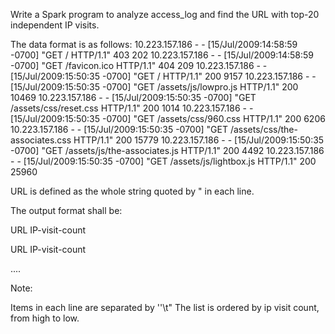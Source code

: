 Write a Spark program to analyze access_log and find the URL with top-20 independent IP visits.
 
The data format is as follows:
10.223.157.186 - - [15/Jul/2009:14:58:59 -0700] "GET / HTTP/1.1" 403 202
10.223.157.186 - - [15/Jul/2009:14:58:59 -0700] "GET /favicon.ico HTTP/1.1" 404 209
10.223.157.186 - - [15/Jul/2009:15:50:35 -0700] "GET / HTTP/1.1" 200 9157
10.223.157.186 - - [15/Jul/2009:15:50:35 -0700] "GET /assets/js/lowpro.js HTTP/1.1" 200 10469
10.223.157.186 - - [15/Jul/2009:15:50:35 -0700] "GET /assets/css/reset.css HTTP/1.1" 200 1014
10.223.157.186 - - [15/Jul/2009:15:50:35 -0700] "GET /assets/css/960.css HTTP/1.1" 200 6206
10.223.157.186 - - [15/Jul/2009:15:50:35 -0700] "GET /assets/css/the-associates.css HTTP/1.1" 200 15779
10.223.157.186 - - [15/Jul/2009:15:50:35 -0700] "GET /assets/js/the-associates.js HTTP/1.1" 200 4492
10.223.157.186 - - [15/Jul/2009:15:50:35 -0700] "GET /assets/js/lightbox.js HTTP/1.1" 200 25960

URL is defined  as the whole string quoted by " in each line.

 

The output format shall be:

URL    IP-visit-count

URL    IP-visit-count

....

Note:

Items in each line are separated by ''\t"
The list is ordered by ip visit count, from high to low.